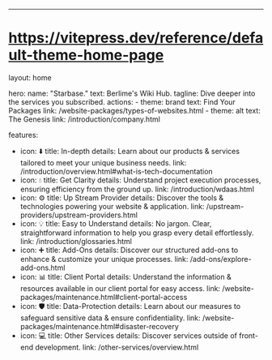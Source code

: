 ---
# https://vitepress.dev/reference/default-theme-home-page
layout: home

hero:
  name: "Starbase."
  text: Berlime's Wiki Hub.
  tagline: Dive deeper into the services you subscribed.
  actions:
    - theme: brand
      text: Find Your Packages
      link: /website-packages/types-of-websites.html
    - theme: alt
      text: The Genesis
      link: /introduction/company.html

features:

  - icon: ⬇️
    title: In-depth
    details: Learn about our products & services tailored to meet your unique business needs.
    link: /introduction/overview.html#what-is-tech-documentation
  - icon: 💧
    title: Get Clarity
    details: Understand project execution processes, ensuring efficiency from the ground up.
    link: /introduction/wdaas.html
  - icon: ⚙️
    title: Up Stream Provider
    details: Discover the tools & technologies powering your website & application.
    link: /upstream-providers/upstream-providers.html
  - icon: 💡
    title: Easy to Understand
    details: No jargon. Clear, straightforward information to help you grasp every detail effortlessly.
    link: /introduction/glossaries.html
  - icon: ➕
    title: Add-Ons
    details: Discover our structured add-ons to enhance & customize your unique processes.
    link: /add-ons/explore-add-ons.html
  - icon: 📊
    title: Client Portal
    details: Understand the information & resources available in our client portal for easy access.
    link: /website-packages/maintenance.html#client-portal-access
  - icon: 🛡️
    title: Data-Protection
    details: Learn about our measures to safeguard sensitive data & ensure confidentiality.
    link: /website-packages/maintenance.html#disaster-recovery
  - icon: 💻
    title: Other Services
    details: Discover services outside of front-end development.
    link: /other-services/overview.html
